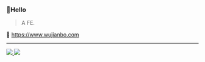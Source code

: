 
### 👏Hello

> A FE.

🔗 https://www.wujianbo.com

---

<div>
  <a href="/" align="left">
    <img src="https://github-readme-stats.vercel.app/api/top-langs/?username=boboyaohuo&text_color=586069&layout=compact&hide_border=true&bg_color=fff&title_color=0366d6&count_private=true&include_all_commits=true" />
  </a>
  <a href="/" align="right">
    <img src="https://github-readme-stats.vercel.app/api?username=boboyaohuo&?show_icons=true&icon_color=2f80ed&text_color=718096&bg_color=ffffff&hide_title=true&hide_border=true" />
  </a>
</div>

